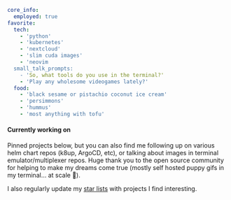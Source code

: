 ```yaml
core_info:
  employed: true
favorite:
  tech:
    - 'python'
    - 'kubernetes'
    - 'nextcloud'
    - 'slim cuda images'
    - 'neovim
  small_talk_prompts:
    - 'So, what tools do you use in the terminal?'
    - 'Play any wholesome videogames lately?'
  food:
    - 'black sesame or pistachio coconut ice cream'
    - 'persimmons'
    - 'hummus'
    - 'most anything with tofu'
```

#### Currently working on
Pinned projects below, but you can also find me following up on various helm chart repos (k8up, ArgoCD, etc), or talking about images in terminal emulator/multiplexer repos. Huge thank you to the open source community for helping to make my dreams come true (mostly self hosted puppy gifs in my terminal... at scale 🤷).

I also regularly update my [star lists] with projects I find interesting.

[star lists]: https://github.com/jessebot?tab=stars "stars list"
